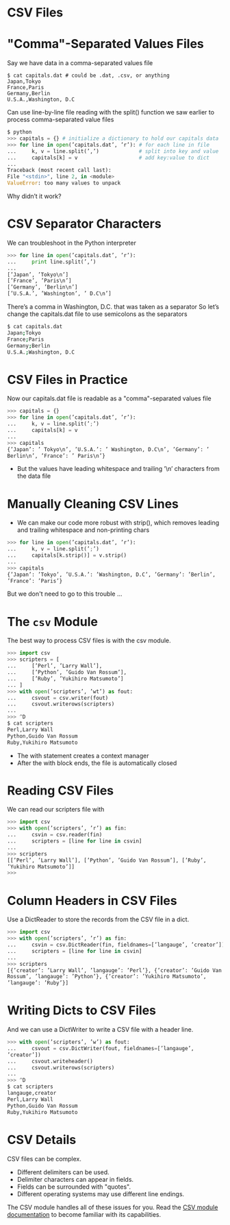 # CSV Files

# "Comma"-Separated Values Files

Say we have data in a comma-separated values file

```
$ cat capitals.dat # could be .dat, .csv, or anything
Japan,Tokyo
France,Paris
Germany,Berlin
U.S.A.,Washington, D.C
```

Can use line-by-line file reading with the split() function we saw earlier to process comma-separated value files

```Python
$ python
>>> capitals = {} # initialize a dictionary to hold our capitals data
>>> for line in open(’capitals.dat’, ’r’): # for each line in file
...     k, v = line.split(’,’)             # split into key and value
...     capitals[k] = v                    # add key:value to dict
...
Traceback (most recent call last):
File "<stdin>", line 2, in <module>
ValueError: too many values to unpack
```

Why didn’t it work?

# CSV Separator Characters

We can troubleshoot in the Python interpreter

```Python
>>> for line in open(’capitals.dat’, ’r’):
...     print line.split(’,’)
...
[’Japan’, ’Tokyo\n’]
[’France’, ’Paris\n’]
[’Germany’, ’Berlin\n’]
[’U.S.A.’, ’Washington’, ’ D.C\n’]
```

There’s a comma in Washington, D.C. that was taken as a separator So let’s change the capitals.dat file to use semicolons as the separators

```sh
$ cat capitals.dat
Japan;Tokyo
France;Paris
Germany;Berlin
U.S.A.;Washington, D.C
```

# CSV Files in Practice

Now our capitals.dat file is readable as a "comma"-separated values file

```Python
>>> capitals = {}
>>> for line in open(’capitals.dat’, ’r’):
...     k, v = line.split(’;’)
...     capitals[k] = v
...
>>> capitals
{’Japan’: ’ Tokyo\n’, ’U.S.A.’: ’ Washington, D.C\n’, ’Germany’: ’
Berlin\n’, ’France’: ’ Paris\n’}
```

- But the values have leading whitespace and trailing ’\n’ characters from the data file

# Manually Cleaning CSV Lines

- We can make our code more robust with strip(), which removes leading and trailing whitespace and non-printing chars

```Python
>>> for line in open(’capitals.dat’, ’r’):
...     k, v = line.split(’;’)
...     capitals[k.strip()] = v.strip()
...
>>> capitals
{’Japan’: ’Tokyo’, ’U.S.A.’: ’Washington, D.C’, ’Germany’: ’Berlin’,
’France’: ’Paris’}
```

But we don't need to go to this trouble ...

# The `csv` Module

The best way to process CSV files is with the csv module.

```Python
>>> import csv
>>> scripters = [
...     [’Perl’, ’Larry Wall’],
...     [’Python’, ’Guido Van Rossum’],
...     [’Ruby’, ’Yukihiro Matsumoto’]
... ]
>>> with open(’scripters’, ’wt’) as fout:
...     csvout = csv.writer(fout)
...     csvout.writerows(scripters)
...
>>> ^D
$ cat scripters
Perl,Larry Wall
Python,Guido Van Rossum
Ruby,Yukihiro Matsumoto
```

- The with statement creates a context manager
- After the with block ends, the file is automatically closed

# Reading CSV Files

We can read our scripters file with

```Python
>>> import csv
>>> with open(’scripters’, ’r’) as fin:
...     csvin = csv.reader(fin)
...     scripters = [line for line in csvin]
...
>>> scripters
[[’Perl’, ’Larry Wall’], [’Python’, ’Guido Van Rossum’], [’Ruby’,
’Yukihiro Matsumoto’]]
>>>
```

# Column Headers in CSV Files

Use a DictReader to store the records from the CSV file in a dict.

```Python
>>> import csv
>>> with open(’scripters’, ’r’) as fin:
...     csvin = csv.DictReader(fin, fieldnames=[’langauge’, ’creator’])
...     scripters = [line for line in csvin]
...
>>> scripters
[{’creator’: ’Larry Wall’, ’langauge’: ’Perl’}, {’creator’: ’Guido Van
Rossum’, ’langauge’: ’Python’}, {’creator’: ’Yukihiro Matsumoto’,
’langauge’: ’Ruby’}]
```

# Writing Dicts to CSV Files

And we can use a DictWriter to write a CSV file with a header line.

```Python
>>> with open(’scripters’, ’w’) as fout:
...     csvout = csv.DictWriter(fout, fieldnames=[’langauge’,
’creator’])
...     csvout.writeheader()
...     csvout.writerows(scripters)
...
>>> ^D
$ cat scripters
langauge,creator
Perl,Larry Wall
Python,Guido Van Rossum
Ruby,Yukihiro Matsumoto
```

# CSV Details

CSV files can be complex.

- Different delimiters can be used.
- Delimiter characters can appear in fields.
- Fields can be surrounded with "quotes".
- Different operating systems may use different line endings.

The CSV module handles all of these issues for you. Read the [CSV module documentation]() to become familiar with its capabilities.